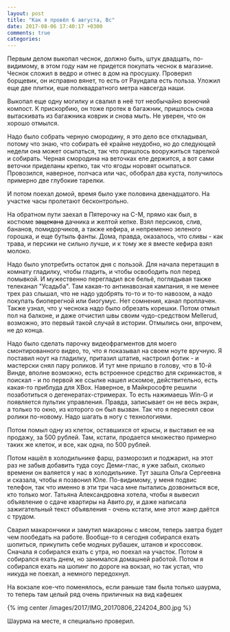```yaml
---
layout: post
title: "Как я провёл 6 августа, Вс"
date: 2017-08-06 17:40:17 +0300
comments: true
categories: 
---
```


Первым делом выкопал чеснок, должно быть, штук двадцать, по-видимому, в этом году нам не придется покупать чеснок в магазине. Чеснок сложил в ведро и отнес в дом на просушку. Проверил борщевик, он исправно вянет, то есть от Раундапа есть польза. Уложил еще две плитки, еше полквадратного метра навсегда наши.

Выкопал еще одну могилку и свалил в неё тот необычайно вонючий компост. К прискорбию, он тоже протек в багажник, пришлось снова вытаскивать из багажника коврик и снова мыть. Не уверен, что он хорошо отмылся.

Надо было собрать черную смородину, я это дело все откладывал, потому что знаю, что собирать её крайне неудобно, но до следующей недели она может осыпаться, так что пришлось вооружиться тарелкой и собирать. Черная смородина на веточках еле держится, а вот сами веточки приделаны крепко, так что ягоды норовят осыпаться. Провозился, наверное, полчаса или час, обобрал два куста, получилось примерно две глубокие тарелки. 

И потом поехал домой, время было уже половина двенадцатого. На участке часы пролетают бесконтрольно.

На обратном пути заехал в Пятерочку на С-М, прямо как был, в костюме ~~защекана~~ дачника и желтой кепке. Взял персиков, слив, бананов, помидорчиков, а также кефира, и непременно зеленого горошка, и еще бутыль фанты. Дома, правда, оказалось, что сливы - как трава, и персики не сильно лучше, и к тому же я вместе кефира взял молоко.

Надо было употребить остаток дня с пользой. Для начала перетащил в комнату гладилку, чтобы гладить, и чтобы освободить пол перед помывкой. И мужественно перегладил все бельё, поглядывая также телеканал "Усадьба". Там какая-то антинавозная кампания, я не менее трех раз слышал, что не надо удобрять то-то и то-то навозом, а надо покупать биоперегной или биогумус. Нет сомнения, канал проплачен. Также узнал, что у чеснока надо было обрезать корешки. Потом отмыл пол на балконе, и даже отчистил швы своим чудо-средством Mellerud, возможно, это первый такой случай в истории. Отмылись они, впрочем, не до конца.

Надо было сделать парочку видеофрагментов для моего смонтированного видео, то, что я показывал на своем ноуте вручную. Я поставил ноут на гладилку, притазил штатив, настроил фотик - и мастерски снял пару роликов. И тут мне пришло в голову, что в 10-й Винде, вполне возможно, есть встроенное средство для скринкастов, я поискал - и по первой же ссылке нашел искомое, действительно, есть какая-то приблуда для XBox. Наверное, в Майкрософте решили позаботиться о дегенератах-стримерах. То есть нажимаешь Win-G и появляется пультик управления. Правда, записывает он не весь экран, а только то окно, из которого он был вызван. Так что я переснял свои ролики по-новому. Надо шагать в ногу с технологиями.

Потом помыл одну из клеток, оставшихся от крысы, и выставил ее на продажу, за 500 рублей. Там, кстати, продается множество примерно таких же клеток, и все, как одна, по 500 рублей.

Потом нашёл в холодильнике фарш, разморозил и поджарил, на этот раз не забыв добавить туда соус Деми-глас, я уже забыл, сколько времени он валяется у нас в холодильнике. Тут зашла Ольга Сергеевна и сказала, чтобы я позвонил Юле. По-видимому, у меня подвис телефон, так что именно в эти три часа мне пытались дозвониться все, кто только мог. Татьяна Александровна хотела, чтобы я вывесил объявление о сдаче квартиры на Авито.ру, и даже написала зажигательный текст объявления - очень кстати, мне этот жанр даётся с трудом.

Сварил макарончики и замутил макароны с мясом, теперь завтра будет чем пообедать на работе. Вообще-то я сегодня собирался ехать шопиться, прикупить себе модных рубашек, штанов и кроссовок. Сначала я собирался ехать с утра, но поехал на участок. Потом я собирался ехать днем, но занимался домашней работой. Потом я собирался ехать на шопинг по дороге на вокзал, но так устал, что никуда не поехал, а немного передохнул.


На вокзале кое-что поменялось, если раньше там была только шаурма, то теперь там целый ряд очень приличных на вид кафешек

{% img center /images/2017/IMG_20170806_224204_800.jpg %}

Шаурма на месте, я специально проверил.